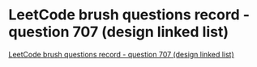 # LeetCode brush questions record - question 707 (design linked list)
[LeetCode brush questions record - question 707 (design linked list)](https://aiwithcloud.com/2022/09/19/leetcode_brush_questions_record___question_707_design_linked_list/)